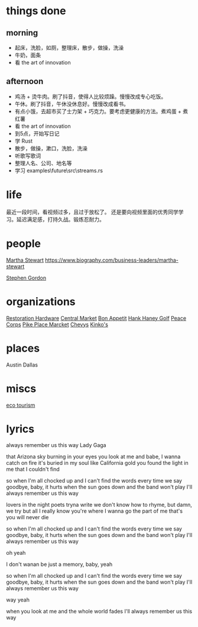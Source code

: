 # things done
## morning
* 起床，洗脸，如厕，整理床，散步，做操，洗澡
* 牛奶，面条
* 看 the art of innovation
## afternoon
* 鸡汤 + 烫牛肉。刷了抖音，使得人比较烦躁。慢慢改成专心吃饭。
* 午休。刷了抖音，午休没休息好。慢慢改成看书。
* 有点小饿，去超市买了士力架 + 巧克力。要考虑更健康的方法。煮鸡蛋 + 煮红薯
* 看 the art of innovation
* 到5点，开始写日记
* 学 Rust
* 散步，做操，漱口，洗脸，洗澡
* 听歌写歌词
* 整理人名、公司、地名等
* 学习 examples\future\src\streams.rs

# life
最近一段时间，看视频过多，且过于放松了。
还是要向视频里面的优秀同学学习。延迟满足感，打持久战。锻炼忍耐力。

# people
[Martha Stewart](https://www.marthastewart.com/)
https://www.biography.com/business-leaders/martha-stewart

[Stephen Gordon](https://fortune.com/2014/12/29/the-nuts-and-bolts-of-restoration-hardware/)

# organizations
[Restoration Hardware](https://rh.com/us/en/sale)
[Central Market](https://austin.eater.com/23669626/central-market-best-texas-grocery-store-guide)
[Bon Appetit](https://www.bonappetit.com/)
[Hank Haney Golf](https://hankhaney.com/)
[Peace Corps](https://www.peacecorps.gov/)
[Pike Place Marcket](https://www.pikeplacemarket.org/)
[Chevys](https://www.chevys.com/)
[Kinko's](https://www.office.fedex.com/)

# places
Austin
Dallas

# miscs
[eco tourism](https://www.treehugger.com/what-is-ecotourism-definition-examples-5181259)

# lyrics
always remember us this way
  Lady Gaga

that Arizona sky
burning in your eyes
you look at me and babe, I wanna catch on fire
it's buried in my soul
like California gold
you found the light in me that I couldn't find

so when I'm all chocked up and I can't find the words
every time we say goodbye, baby, it hurts
when the sun goes down
and the band won't play
I'll always remember us this way

lovers in the night
poets tryna write
we don't know how to rhyme, but damn, we try
but all I really know
you're where I wanna go
the part of me that's you will never die

so when I'm all chocked up and I can't find the words
every time we say goodbye, baby, it hurts
when the sun goes down
and the band won't play
I'll always remember us this way

oh yeah

I don't wanan be just a memory, baby, yeah

so when I'm all chocked up and I can't find the words
every time we say goodbye, baby, it hurts
when the sun goes down
and the band won't play
I'll always remember us this way

way yeah

when you look at me and the whole world fades
I'll always remember us this way
